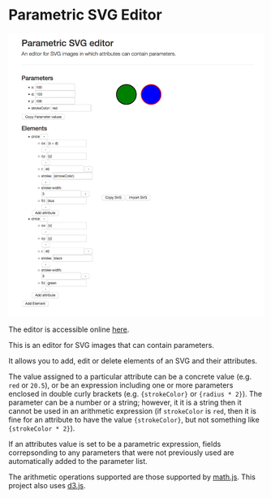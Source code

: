 # Parametric SVG Editor

![A screenshot](docs/screenshot.png)

The editor is accessible online [here](https://jamesscottbrown.github.io/parametric-svg-editor/).

This is an editor for SVG images that can contain parameters.

It allows you to add, edit or delete elements of an SVG and their attributes.

The value assigned to a particular attribute can be a concrete value (e.g. ``red`` or ``20.5``), or be an expression including one or more parameters enclosed in double curly brackets (e.g. ``{strokeColor}`` or ``{radius * 2}``).
The parameter can be a number or a string; however, it it is a string then it cannot be used in an arithmetic expression (if ``strokeColor`` is ``red``, then it is fine for an attribute to have the value ``{strokeColor}``, but not something like ``{strokeColor * 2}``).

If an attributes value is set to be a parametric expression, fields correpsonding to any parameters that were not previously used are automatically added to the parameter list.

The arithmetic operations supported are those supported by [math.js](http://mathjs.org).
This project also uses [d3.js](https://d3js.org/).
